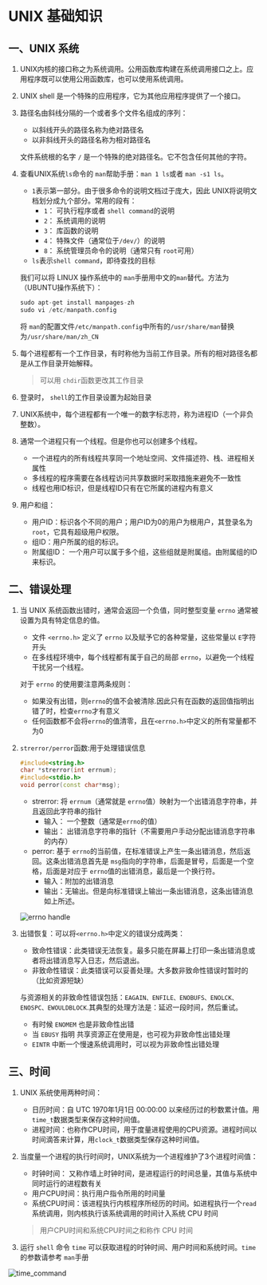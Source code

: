 # UNIX 基础知识

## 一、UNIX 系统

1. UNIX内核的接口称之为系统调用。公用函数库构建在系统调用接口之上。应用程序既可以使用公用函数库，也可以使用系统调用。

2. UNIX shell 是一个特殊的应用程序，它为其他应用程序提供了一个接口。

3. 路径名由斜线分隔的一个或者多个文件名组成的序列：
	- 以斜线开头的路径名称为绝对路径名
	- 以非斜线开头的路径名称为相对路径名
	
	文件系统根的名字 `/` 是一个特殊的绝对路径名。它不包含任何其他的字符。

4. 查看UNIX系统`ls`命令的 `man`帮助手册：`man 1 ls`或者 `man -s1 ls`。
	- `1`表示第一部分。由于很多命令的说明文档过于庞大，因此 UNIX将说明文档划分成九个部分。常用的段有：
		- `1`： 可执行程序或者 `shell command`的说明
		- `2`： 系统调用的说明
		- `3`： 库函数的说明
		- `4`： 特殊文件（通常位于`/dev/`）的说明
		- `8`： 系统管理员命令的说明（通常只有 `root`可用）
	- `ls`表示`shell command`，即待查找的目标
	
	我们可以将 LINUX 操作系统中的 `man`手册用中文的`man`替代。方法为（UBUNTU操作系统下）：

	```s
	sudo apt-get install manpages-zh
	sudo vi /etc/manpath.config
	```
	将 `man`的配置文件`/etc/manpath.config`中所有的`/usr/share/man`替换为`/usr/share/man/zh_CN`

5. 每个进程都有一个工作目录，有时称他为当前工作目录。所有的相对路径名都是从工作目录开始解释。
	> 可以用 `chdir`函数更改其工作目录

6. 登录时， `shell`的工作目录设置为起始目录

7. UNIX系统中，每个进程都有一个唯一的数字标志符，称为进程ID（一个非负整数）。

8. 通常一个进程只有一个线程。但是你也可以创建多个线程。
	- 一个进程内的所有线程共享同一个地址空间、文件描述符、栈、进程相关属性
	- 多线程的程序需要在各线程访问共享数据时采取措施来避免不一致性
	- 线程也用ID标识，但是线程ID只有在它所属的进程内有意义

9.  用户和组：
	- 用户ID：标识各个不同的用户；用户ID为0的用户为根用户，其登录名为 `root`，它具有超级用户权限。
	- 组ID：用户所属的组的标识。
	- 附属组ID： 一个用户可以属于多个组，这些组就是附属组。由附属组的ID来标识。


## 二、错误处理

1. 当 UNIX 系统函数出错时，通常会返回一个负值，同时整型变量 `errno` 通常被设置为具有特定信息的值。
	- 文件 `<errno.h>` 定义了 `errno` 以及赋予它的各种常量，这些常量以 `E`字符开头
	- 在多线程环境中，每个线程都有属于自己的局部 `errno`，以避免一个线程干扰另一个线程。

	对于 `errno` 的使用要注意两条规则：

	- 如果没有出错，则`errno`的值不会被清除.因此只有在函数的返回值指明出错了时，检查`errno`才有意义
	- 任何函数都不会将`errno`的值清零，且在`<errno.h>`中定义的所有常量都不为0

2. `strerror/perror`函数:用于处理错误信息

	```C++
	#include<string.h>
	char *strerror(int errnum);
	#include<stdio.h>
	void perror(const char*msg);
	```
	- strerror: 将 `errnum`（通常就是 `errno`值）映射为一个出错消息字符串，并且返回此字符串的指针
		- 输入： 一个整数（通常是`errno`的值）
		- 输出： 出错消息字符串的指针（不需要用户手动分配出错消息字符串的内存）
	- perror: 基于 `errno`的当前值，在标准错误上产生一条出错消息，然后返回。这条出错消息首先是 `msg`指向的字符串，后面是冒号，后面是一个空格，后面是对应于 `errno`值的出错消息，最后是一个换行符。
		- 输入：附加的出错消息
		- 输出：无输出。但是向标准错误上输出一条出错消息，这条出错消息如上所述。

  	![errno handle](../imgs/introduction/errno.JPG) 

3. 出错恢复：可以将`<errno.h>`中定义的错误分成两类：
	- 致命性错误：此类错误无法恢复。最多只能在屏幕上打印一条出错消息或者将出错消息写入日志，然后退出。
	- 非致命性错误：此类错误可以妥善处理。大多数非致命性错误时暂时的（比如资源短缺）

	与资源相关的非致命性错误包括：`EAGAIN、ENFILE、ENOBUFS、ENOLCK、ENOSPC、EWOULDBLOCK`.其典型的处理方法是：延迟一段时间，然后重试。
	
	- 有时候 `ENOMEM` 也是非致命性出错
	- 当 `EBUSY` 指明 共享资源正在使用是，也可视为非致命性出错处理
	- `EINTR` 中断一个慢速系统调用时，可以视为非致命性出错处理

## 三、时间

1. UNIX 系统使用两种时间：
	- 日历时间：自 UTC 1970年1月1日 00:00:00 以来经历过的秒数累计值。用 `time_t`数据类型来保存这种时间值。
	- 进程时间：也称作CPU时间，用于度量进程使用的CPU资源。进程时间以时间滴答来计算，用`clock_t`数据类型保存这种时间值。

2. 当度量一个进程的执行时间时，UNIX系统为一个进程维护了3个进程时间值：
	- 时钟时间： 又称作墙上时钟时间，是进程运行的时间总量，其值与系统中同时运行的进程数有关
	- 用户CPU时间：执行用户指令所用的时间量
	- 系统CPU时间：该进程执行内核程序所经历的时间。如进程执行一个`read`系统调用，则内核执行该系统调用的时间计入系统 CPU 时间
	> 用户CPU时间和系统CPU时间之和称作 CPU 时间

3. 运行 `shell` 命令 `time` 可以获取进程的时钟时间、用户时间和系统时间。`time`的参数请参考 `man`手册

  ![time_command](../imgs/introduction/time_command.JPG) 

